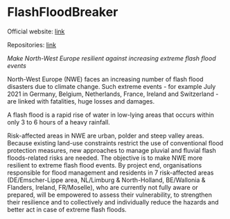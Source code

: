 # FlashFloodBreaker

Official website: [link](https://flashfloodbreaker.nweurope.eu/)

Repositories: [link](https://github.com/orgs/FlashFloodBreaker/repositories)

*Make North-West Europe resilient against increasing extreme flash flood events*

North-West Europe (NWE) faces an increasing number of flash flood disasters due to climate change. Such extreme events - for example July 2021 in Germany, Belgium, Netherlands, France, Ireland and Switzerland -  are linked with fatalities, huge losses and damages.

A flash flood is a rapid rise of water in low-lying areas that occurs within only 3 to 6 hours of a heavy rainfall.

Risk-affected areas in NWE are urban, polder and steep valley areas. Because existing land-use constraints restrict the use of conventional flood protection measures, new approaches to manage pluvial and fluvial flash floods-related risks are needed. The objective is to make NWE more resilient to extreme flash flood events. By project end, organisations responsible for flood management and residents in 7 risk-affected areas (DE/Emscher-Lippe area, NL/Limburg & North-Holland, BE/Wallonia & Flanders, Ireland, FR/Moselle), who are currently not fully aware or prepared, will be empowered to assess their vulnerability, to strengthen their resilience and to collectively and individually reduce the hazards and better act in case of extreme flash floods. 

